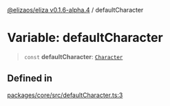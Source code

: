 [@elizaos/eliza v0.1.6-alpha.4](../index.md) / defaultCharacter

# Variable: defaultCharacter

> `const` **defaultCharacter**: [`Character`](../type-aliases/Character.md)

## Defined in

[packages/core/src/defaultCharacter.ts:3](https://github.com/elizaos/eliza/blob/main/packages/core/src/defaultCharacter.ts#L3)

